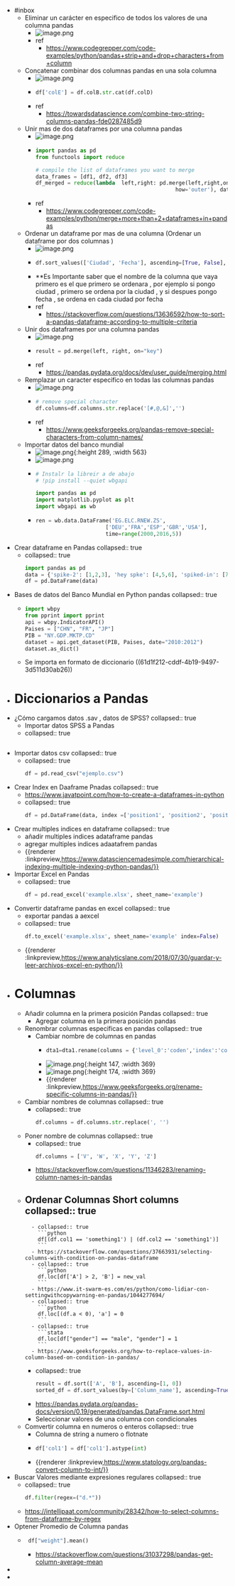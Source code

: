 - #inbox
	- Eliminar un carácter en especifico de todos los valores de una columna pandas
		- ![image.png](../assets/image_1644124390416_0.png)
		- ref
			- https://www.codegrepper.com/code-examples/python/pandas+strip+and+drop+characters+from+column
	- Concatenar combinar dos columnas pandas en una sola columna
		- ![image.png](../assets/image_1644124507165_0.png)
		- ```python
		  df['colE'] = df.colB.str.cat(df.colD) 
		  ```
		- ref
			- https://towardsdatascience.com/combine-two-string-columns-pandas-fde0287485d9
	- Unir mas de dos dataframes por una columna pandas
		- ![image.png](../assets/image_1644124569853_0.png)
		- ```python
		  import pandas as pd
		  from functools import reduce
		  
		  # compile the list of dataframes you want to merge
		  data_frames = [df1, df2, df3]
		  df_merged = reduce(lambda  left,right: pd.merge(left,right,on=['key_col'],
		                                              how='outer'), data_frames)
		  ```
		- ref
			- https://www.codegrepper.com/code-examples/python/merge+more+than+2+dataframes+in+pandas
	- Ordenar un dataframe por mas de una columna (Ordenar un dataframe por dos columnas )
		- ![image.png](../assets/image_1644124716470_0.png)
		- ```python
		  df.sort_values(['Ciudad', 'Fecha'], ascending=[True, False], inplace=True)
		  ```
		- **Es Importante saber que el nombre de la columna que vaya primero es el que primero se ordenara , por ejemplo si pongo ciudad , primero se ordena por la ciudad , y si despues pongo fecha , se ordena en cada ciudad por fecha
		- ref
			- https://stackoverflow.com/questions/13636592/how-to-sort-a-pandas-dataframe-according-to-multiple-criteria
	- Unir dos dataframes por una columna pandas
		- ![image.png](../assets/image_1644124780406_0.png)
		- ```python
		  result = pd.merge(left, right, on="key")
		  ```
		- ref
			- https://pandas.pydata.org/docs/dev/user_guide/merging.html
	- Remplazar un caracter especifico en todas las columnas pandas
		- ![image.png](../assets/image_1644124824319_0.png)
		- ```python
		  # remove special character
		  df.columns=df.columns.str.replace('[#,@,&]','')
		  ```
		- ref
			- https://www.geeksforgeeks.org/pandas-remove-special-characters-from-column-names/
	- Importar datos del banco mundial
		- ![image.png](../assets/image_1644124897311_0.png){:height 289, :width 563}
		- ![image.png](../assets/image_1644124879932_0.png)
		- ```Python
		  # Instalr la libreir a de abajo
		  # !pip install --quiet wbgapi 
		  
		  import pandas as pd
		  import matplotlib.pyplot as plt
		  import wbgapi as wb
		  ```
		- ```python
		  ren = wb.data.DataFrame('EG.ELC.RNEW.ZS',
		                        ['DEU','FRA','ESP','GBR','USA'],
		                        time=range(2000,2016,5))
		  ```
- Crear dataframe en Pandas
  collapsed:: true
	- collapsed:: true
	  ```python
	  import pandas as pd
	  data = {'spike-2': [1,2,3], 'hey spke': [4,5,6], 'spiked-in': [7,8,9], 'no': [10,11,12]}
	  df = pd.DataFrame(data)
	  ```
- Bases de datos del Banco Mundial en Python pandas
  collapsed:: true
	- ```python
	  import wbpy
	  from pprint import pprint
	  api = wbpy.IndicatorAPI()
	  Paises = ["CHN", "FR", "JP"]
	  PIB = "NY.GDP.MKTP.CD"
	  dataset = api.get_dataset(PIB, Paises, date="2010:2012")
	  dataset.as_dict()
	  ```
	- Se importa en formato de diccionario ((61d1f212-cddf-4b19-9497-3d511d30ab26))
- # Diccionarios a Pandas
- ¿Cómo cargamos datos .sav  , datos de SPSS?
  collapsed:: true
	- Importar datos SPSS a Pandas
	- collapsed:: true
	  ```python
	  ```
- Importar datos csv
  collapsed:: true
	- collapsed:: true
	  ```python
	  df = pd.read_csv("ejemplo.csv")
	  ```
- Crear Index en Daaframe Pnadas
  collapsed:: true
	- https://www.javatpoint.com/how-to-create-a-dataframes-in-python
	- collapsed:: true
	  ```python
	  df = pd.DataFrame(data, index =['position1', 'position2', 'position3', 'position4'])  
	  ```
- Crear multiples indices en dataframe
  collapsed:: true
	- añadir multiples indices adataframe pandas
	- agregar multiples indices adaatafrem pandas
	- {{renderer :linkpreview,https://www.datasciencemadesimple.com/hierarchical-indexing-multiple-indexing-python-pandas/}}
- Importar Excel en Pandas
	- collapsed:: true
	  ```python
	  df = pd.read_excel('example.xlsx', sheet_name='example')
	  ```
- Convertir dataframe pandas en excel
  collapsed:: true
	- exportar pandas a aexcel
	- collapsed:: true
	  ```python
	  df.to_excel('example.xlsx', sheet_name='example' index=False)
	  ```
	- {{renderer :linkpreview,https://www.analyticslane.com/2018/07/30/guardar-y-leer-archivos-excel-en-python/}}
- # Columnas
	- Añadir columna en la primera posición Pandas
	  collapsed:: true
		- Agregar columna en la primera posición pandas
	- Renombrar columnas especificas en pandas
	  collapsed:: true
		- Cambiar nombre de columnas en pandas
			- ```python
			  dta1=dta1.rename(columns = {'level_0':'coden','index':'code','level_2':'año',0:'PIB'})
			  ```
			- ![image.png](../assets/image_1641148764729_0.png){:height 147, :width 369}
			- ![image.png](../assets/image_1641148753086_0.png){:height 174, :width 369}
			- {{renderer :linkpreview,https://www.geeksforgeeks.org/rename-specific-columns-in-pandas/}}
	- Cambiar nombres de columnas
	  collapsed:: true
		- collapsed:: true
		  ```python
		  df.columns = df.columns.str.replace(', '')
		  ```
	- Poner nombre de columnas
	  collapsed:: true
		- collapsed:: true
		  ```python
		  df.columns = ['V', 'W', 'X', 'Y', 'Z']
		  ```
		- https://stackoverflow.com/questions/11346283/renaming-column-names-in-pandas
	- Ordenar Columnas Short columns
	  collapsed:: true
		-
			- collapsed:: true
			  ```python
			  df[(df.col1 == 'something1') | (df.col2 == 'something1')]
			  ```
			- https://stackoverflow.com/questions/37663931/selecting-columns-with-condition-on-pandas-dataframe
			- collapsed:: true
			  ```python
			  df.loc[df['A'] > 2, 'B'] = new_val
			  ```
			- https://www.it-swarm-es.com/es/python/como-lidiar-con-settingwithcopywarning-en-pandas/1044277694/
			- collapsed:: true
			  ```python
			  df.loc[(df.a < 0), 'a'] = 0
			  ```
			- collapsed:: true
			  ```stata
			  df.loc[df["gender"] == "male", "gender"] = 1
			  ```
			- https://www.geeksforgeeks.org/how-to-replace-values-in-column-based-on-condition-in-pandas/
		- collapsed:: true
		  ```python
		  result = df.sort(['A', 'B'], ascending=[1, 0])
		  sorted_df = df.sort_values(by=['Column_name'], ascending=True)
		  
		  ```
		- https://pandas.pydata.org/pandas-docs/version/0.19/generated/pandas.DataFrame.sort.html
		- Seleccionar valores de una columna  con condicionales
	- Comvertir columna en  numeros o enteros
	  collapsed:: true
		- Columna de string a numero o flotnate
		- ```python
		  df['col1'] = df['col1'].astype(int)
		  ```
		- {{renderer :linkpreview,https://www.statology.org/pandas-convert-column-to-int/}}
- Buscar Valores  mediante expresiones regulares
  collapsed:: true
	- collapsed:: true
	  ```python
	  df.filter(regex=("d.*"))
	  ```
	- https://intellipaat.com/community/28342/how-to-select-columns-from-dataframe-by-regex
- Optener Promedio de Columna pandas
	- ```python
	   df["weight"].mean()
	  ```
		- https://stackoverflow.com/questions/31037298/pandas-get-column-average-mean
-
-